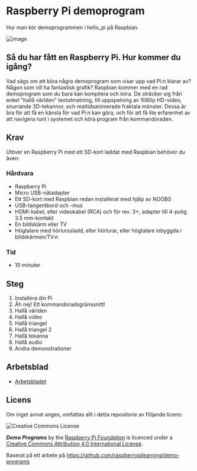 # Raspberry Pi demoprogram

Hur man kör demoprogrammen i hello_pi på Raspbian.

![image](./images/cover.jpg "Raspberry Pi")

## Så du har fått en Raspberry Pi. Hur kommer du igång?

Vad sägs om att köra några demoprogram som visar upp vad Pi:n klarar av? Någon som vill ha fantastisk grafik?
Raspbian kommer med en rad demoprogram som du bara kan kompilera och köra. De sträcker sig från enkel "hallå världen" textutmatning, till uppspelning av 1080p HD-video, snurrande 3D-tekannor, och realtidsanimerade fraktala mönster.
Dessa är bra för att få en känsla för vad Pi:n kan göra, och för att få lite erfarenhet av att navigera runt i systemet och köra program från kommandoraden.

## Krav

Utöver en Raspberry Pi med ett SD-kort laddat med Raspbian behöver du även:

### Hårdvara

- Raspberry Pi
- Micro USB-nätadapter
- Ett SD-kort med Raspbian redan installerat med hjälp av NOOBS
- USB-tangentbord och -mus
- HDMI-kabel, eller videokabel (RCA) och för rev. 3+, adapter till 4-polig 3.5 mm-kontakt
- En bildskärm eller TV
- Högtalare med hörlurssladd, eller hörlurar, eller högtalare inbyggda i bildskärmen/TV:n

### Tid

- 10 minuter

## Steg

1. Installera din Pi
1. Åh nej! Ett kommandoradsgränssnitt!
1. Hallå världen
1. Hallå video
1. Hallå triangel
1. Hallå triangel 2
1. Hallå tekanna
1. Hallå audio
1. Andra demonstrationer

## Arbetsblad
- [Arbetsbladet](worksheet.md)

## Licens

Om inget annat anges, omfattas allt i detta repositorie av följande licens:

![Creative Commons License](http://i.creativecommons.org/l/by-sa/4.0/88x31.png)

***Demo Programs*** by the [Raspberry Pi Foundation](http://raspberrypi.org) is licenced under a [Creative Commons Attribution 4.0 International License](http://creativecommons.org/licenses/by-sa/4.0/).

Baserat på ett arbete på https://github.com/raspberrypilearning/demo-programs
